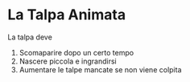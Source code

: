 # La Talpa Animata

La talpa deve 

1. Scomaparire dopo un certo tempo
2. Nascere piccola e ingrandirsi
3. Aumentare le talpe mancate se non viene colpita